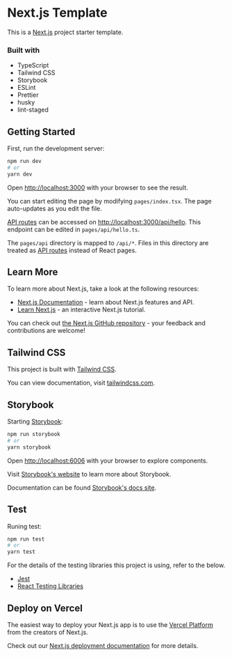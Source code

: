 # Next.js Template

This is a [Next.js](https://nextjs.org/) project starter template.

### Built with

- TypeScript
- Tailwind CSS
- Storybook
- ESLint
- Prettier
- husky
- lint-staged

## Getting Started

First, run the development server:

```bash
npm run dev
# or
yarn dev
```

Open [http://localhost:3000](http://localhost:3000) with your browser to see the result.

You can start editing the page by modifying `pages/index.tsx`. The page auto-updates as you edit the file.

[API routes](https://nextjs.org/docs/api-routes/introduction) can be accessed on [http://localhost:3000/api/hello](http://localhost:3000/api/hello). This endpoint can be edited in `pages/api/hello.ts`.

The `pages/api` directory is mapped to `/api/*`. Files in this directory are treated as [API routes](https://nextjs.org/docs/api-routes/introduction) instead of React pages.

## Learn More

To learn more about Next.js, take a look at the following resources:

- [Next.js Documentation](https://nextjs.org/docs) - learn about Next.js features and API.
- [Learn Next.js](https://nextjs.org/learn) - an interactive Next.js tutorial.

You can check out [the Next.js GitHub repository](https://github.com/vercel/next.js/) - your feedback and contributions are welcome!

## Tailwind CSS

This project is built with [Tailwind CSS](https://github.com/tailwindlabs/tailwindcss).

You can view documentation, visit [tailwindcss.com](https://tailwindcss.com/).

## Storybook

Starting [Storybook](https://github.com/storybookjs/storybook):

```bash
npm run storybook
# or
yarn storybook
```

Open [http://localhost:6006](http://localhost:3000) with your browser to explore components.

Visit [Storybook's website](https://storybook.js.org) to learn more about Storybook.

Documentation can be found [Storybook's docs site](https://storybook.js.org/docs).

## Test

Runing test:

```bash
npm run test
# or
yarn test
```

For the details of the testing libraries this project is using, refer to the below.

- [Jest](https://github.com/facebook/jest)
- [React Testing Libraries](https://github.com/testing-library/react-testing-library)

## Deploy on Vercel

The easiest way to deploy your Next.js app is to use the [Vercel Platform](https://vercel.com/new?utm_medium=default-template&filter=next.js&utm_source=create-next-app&utm_campaign=create-next-app-readme) from the creators of Next.js.

Check out our [Next.js deployment documentation](https://nextjs.org/docs/deployment) for more details.
